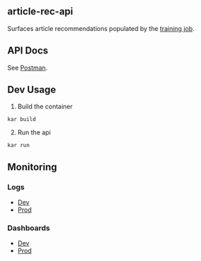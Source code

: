 ## article-rec-api

Surfaces article recommendations populated by the [training job](https://github.com/LocalAtBrown/article-rec-training-job).

## API Docs

See [Postman](https://localnewslab.postman.co/workspace/LNL-Workspace~821d679c-4107-43a1-8788-a6685133dbe6/documentation/14469235-73d14eed-bdb9-4d8d-93fb-2b82086142f8).

## Dev Usage
1. Build the container
```
kar build
```

2. Run the api
```
kar run
```

## Monitoring

### Logs
- [Dev](https://console.aws.amazon.com/cloudwatch/home?region=us-east-1#logsV2:log-groups/log-group/DevArticleRecAPI-DevArticleRecAPIServiceTaskDefwebLogGroupF7CBBE61-aj8kV8MTSYXW/log-events$3Fstart$3D-3600000)
- [Prod](https://console.aws.amazon.com/cloudwatch/home?region=us-east-1#logsV2:log-groups/log-group/ArticleRecAPI-ArticleRecAPIServiceTaskDefwebLogGroup4ADC2B59-QUdq30I9QQvt/log-events$3Fstart$3D-3600000)

### Dashboards
- [Dev](https://console.aws.amazon.com/cloudwatch/home?region=us-east-1#dashboards:name=dev-article-rec-api)
- [Prod](https://console.aws.amazon.com/cloudwatch/home?region=us-east-1#dashboards:name=article-rec-api)
